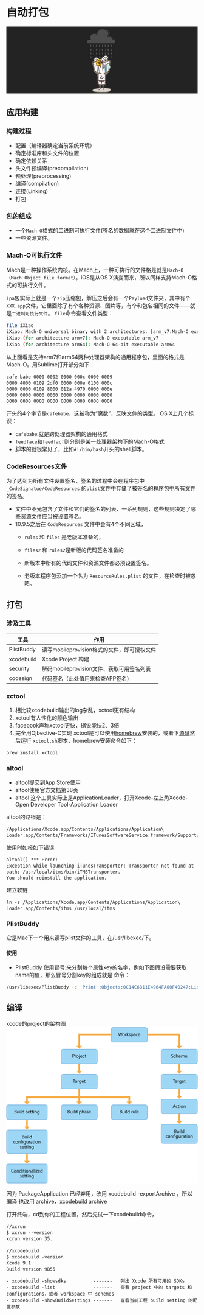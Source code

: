 # 自动打包 

![auto_build](/assets/packing/auto_build.jpg)

## 应用构建

### 构建过程
- 配置（编译器确定当前系统环境）
- 确定标准库和头文件的位置
- 确定依赖关系 
- 头文件预编译(precompilation) 
- 预处理(preprocessing) 
- 编译(compilation) 
- 连接(Linking) 
- 打包

### 包的组成
- 一个`Mach-O`格式的二进制可执行文件(签名的数据就在这个二进制文件中)
- 一些资源文件。

### Mach-O可执行文件

Mach是一种操作系统内核。在Mach上，一种可执行的文件格是就是`Mach-O（Mach Object file format）`。iOS是从OS X演变而来，所以同样支持Mach-O格式的可执行文件。

`ipa`包实际上就是一个`zip`压缩包，解压之后会有一个`Payload`文件夹，其中有个`XXX.app`文件，它里面除了有个各种资源、图片等，有个和包名相同的文件——就是`二进制可执行文件`。
`file`命令查看文件类型：
```bash
file iXiao
iXiao: Mach-O universal binary with 2 architectures: [arm_v7:Mach-O executable arm_v7] [arm64]
iXiao (for architecture armv7):	Mach-O executable arm_v7
iXiao (for architecture arm64):	Mach-O 64-bit executable arm64
```
从上面看是支持arm7和arm64两种处理器架构的通用程序包，里面的格式是Mach-O。用Sublime打开部分如下：
```
cafe babe 0000 0002 0000 000c 0000 0009
0000 4000 0109 2df0 0000 000e 0100 000c
0000 0000 0109 8000 012a 4970 0000 000e
0000 0000 0000 0000 0000 0000 0000 0000
0000 0000 0000 0000 0000 0000 0000 0000
``` 

开头的4个字节是`cafebabe`，这被称为“魔数”，反映文件的类型。
OS X上几个标识：

- `cafebabe`:就是跨处理器架构的通用格式
- `feedface`和`feedfacf`则分别是某一处理器架构下的Mach-O格式
- 脚本的就很常见了，比如`#!/bin/bash`开头的shell脚本。

### CodeResources文件

为了达到为所有文件设置签名，签名的过程中会在程序包中 `_CodeSignatue/CodeResources` 的`plist`文件中存储了被签名的程序包中所有文件的签名。

- 文件中不光包含了文件和它们的签名的列表、一系列规则，这些规则决定了哪些资源文件应当被设置签名。
- 10.9.5之后在 `CodeResources` 文件中会有4个不同区域，
  - `rules` 和 `files` 是老版本准备的，
  - `files2` 和 `rules2`是新版的代码签名准备的

  - 新版本中所有的代码文件和资源文件都必须设置签名。
  - 老版本程序包添加一个名为 `ResourceRules.plist` 的文件，在检查时被忽略。



## 打包

### 涉及工具
| 工具 |	作用 |
| --- | --- |
|PlistBuddy |	读写mobileprovision格式的文件，即可授权文件
|xcodebuild |	Xcode Project 构建
|security |	解码mobileprovision文件、获取可用签名列表
|codesign |	代码签名（此处值用来检查APP签名）


### xctool

1. 相比较xcodebuild输出的log杂乱，xctool更有结构
2. xctool有人性化的颜色输出
3. facebook声称xctool更快，据说能快2、3倍
4. 完全用Ojbective-C实现
xctool是可以使用[homebrew](http://brew.sh/)安装的，或者下[源码](https://github.com/facebook/xctool)然后运行 `xctool.sh`脚本，homebrew安装命令如下：

```
brew install xctool
```

### altool
- altool提交到App Store使用
- altool使用官方文档第38页
- altool 这个工具实际上是ApplicationLoader，打开Xcode-左上角Xcode-Open Developer Tool-Application Loader

altool的路径是：
```
/Applications/Xcode.app/Contents/Applications/Application\ Loader.app/Contents/Frameworks/ITunesSoftwareService.framework/Support/altool
```
使用时如报如下错误
```
altool[] *** Error: 
Exception while launching iTunesTransporter: Transporter not found at path: /usr/local/itms/bin/iTMSTransporter. 
You should reinstall the application.
```
建立软链
```
ln -s /Applications/Xcode.app/Contents/Applications/Application\ Loader.app/Contents/itms /usr/local/itms
```

### PlistBuddy
它是Mac下一个用来读写plist文件的工具，在/usr/libexec/下。
#### 使用
- PlistBuddy 使用冒号:来分割每个属性key的名字，例如下图假设需要获取name的值，那么冒号分割key的组成就是
命令：
```bash
/usr/libexec/PlistBuddy -c 'Print :Objects:0C14C6811E4964FA00F40247:List:2:name' $plistFile
```

## 编译
xcode的project的架构图
![](/assets/packing/auto_build2.png)

因为 PackageApplication 已经弃用，改用 xcodebuild -exportArchive ，所以 编译 也改用 archive，xcodebuild archive

打开终端，cd到你的工程位置，然后先试一下xcodebuild命令，
```
//xcrun
$ xcrun --version
xcrun version 35.

//xcodebuild
$ xcodebuild -version
Xcode 9.1
Build version 9B55

```
```
- xcodebuild -showsdks          -------   列出 Xcode 所有可用的 SDKs
- xcodebuild -list              -------   查看 project 中的 targets 和 configurations，或者 workspace 中 schemes
- xcodebuild -showBuildSettings -------   查看当前工程 build setting 的配置参数
```
